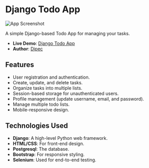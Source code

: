 # Django Todo App

![App Screenshot](screenshot.png)

A simple Django-based Todo App for managing your tasks.

- **Live Demo**: [Django Todo App](https://todo-b4qi.onrender.com)
- **Author**: [Dipec](https://github.com/dipec001)

## Features

- User registration and authentication.
- Create, update, and delete tasks.
- Organize tasks into multiple lists.
- Session-based storage for unauthenticated users.
- Profile management (update username, email, and password).
- Manage multiple todo lists.
- Mobile-responsive design.

## Technologies Used

- **Django**: A high-level Python web framework.
- **HTML/CSS**: For front-end design.
- **Postgresql**: The database.
- **Bootstrap**: For responsive styling.
- **Selenium**: Used for end-to-end testing.



